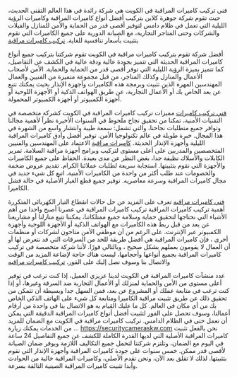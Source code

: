 فني تركيب كاميرات المراقبة في الكويت هي شركة رائدة في هذا العالم التقني الحديث، حيث تقوم شركة جوهرة كلاين بتركيب أفضل أنواع كاميرات المراقبة وكاميرات الرؤية الليلية التي تعمل في ظلام دامس لتوفير أقصى قدر من الحماية والأمن للمنازل والفيلات والشركات وحتى المتاجر التجارية، مع الصيانة الدورية على جميع الكاميرات التي نقوم بتثبيت بأسعار تنافسية للغاية.
<a  rel="dofollow" href="https://securitycameraskw.com">تركيب كاميرات مراقبة</a>

أفضل شركة تقوم بتركيب كاميرات مراقبة في الكويت
تقوم شركتنا بتركيب جميع أنواع كاميرات المراقبة الحديثة التي تتميز بجودة عالية ودقة عالية في الكشف عن التفاصيل، كما تتميز بميزة الرؤية الليلية التي توفر أقصى قدر من الحماية والحماية. الأمن لأصحاب الأعمال والمنازل وكذلك المتاجر، من قبل مجموعة متميزة من الفنيين والعمال المهندسين المهرة الذين تثبيت وبرمجة هذه الكاميرات وأجهزة الإنذار بحيث يمكنك تتبع عن بعد الخاص بك أو الأعمال التجارية، عن طريق الهواتف الذكية أو الأجهزة اللوحية أو أجهزة الكمبيوتر أو أجهزة الكمبيوتر المحمولة.

<a  rel="dofollow" href="https://securitycameraskw.com">فني تركيب كاميرات</a>
مميزات تركيب كاميرات المراقبة في الكويت
كشركة متخصصة في التقنيات الأمنية، تمكنا من تحقيق نجاح ملحوظ في السنوات الأخيرة نظراً لأهمية مجالنا وتوافر جميع متطلبات نجاحنا، والتي تشمل:
سمعة طيبة وانتشار واسع من الشهرة في هذا المجال.
خبرة طويلة في عالم تكنولوجيا الأمن.
توفير أفضل وأدق كاميرات المراقبة الليلية وأجهزة الإنذار الحديثة.
<a  rel="dofollow" href="https://securitycameraskw.com">كاميرات مراقبة</a>
الاعتماد على المهندسين والفنيين المتخصصين والمدربين على أعلى مستوى لتركيب وبرامج أجهزة مراقبة السلامة.
تمرير الكابلات والأسلاك نظيفة جدا، بغض النظر عن مدى بعيدة.
الحفاظ على جميع الكاميرات والأجهزة التي نقوم بتثبيتها.
استجابة سريعة لطلبات عملائنا الكرام.
تقديم عروض ضخمة والخصومات عند طلب أكثر من واحدة من الكاميرات الأمنية.
اتبع كل شيء جديد في مجال كاميرات المراقبة وسرعة معاصريه.
توفير جميع قطع الغيار الأصلية في حالة فشل الكاميرا.

<a  rel="dofollow" href="https://securitycameraskw.com">فني كاميرات مراقبه</a>
تعرف على المزيد عن حل حالات انقطاع التيار الكهربائي المتكررة
أهمية تركيب كاميرات المراقبة
تركيب كاميرات المراقبة في عصرنا أصبح واحدا من أهم الأشياء التي نحتاجها لتحقيق حماية وسلامة جميع ممتلكاتنا، يمكننا تتبع منازلنا أو مشاريعنا عن بعد من قبل ربط هذه الكاميرات مع الهواتف الذكية أو الأجهزة اللوحية وأجهزة الكمبيوتر عبر الإنترنت. على الرغم من أن موظفي الأمن متاحون لشركات أو منظمات أخرى ، فإن كاميرات المراقبة هي أفضل طريقة للحد من السرقات التي قد نتعرض لها أو أن العمال لا يقومون بعملهم بشكل صحيح ، وبالتالي فورًا. لأننا شركة متخصصة في تركيب كاميرات المراقبة بجميع أنواعها وأحجامها، ليست هناك حاجة لإضاعة المزيد من الوقت والاتصال بنا وسوف نصل إليك على الفور.
<a  rel="dofollow" href="https://securitycameraskw.com">تركيب كاميرات مراقبه</a>

عدد منشآت كاميرات المراقبة في الكويت
لدينا عزيزي العميل، إذا كنت ترغب في توفير أعلى مستوى من الأمن والحماية لمنزلك أو الأعمال التجارية ضد السرقة وغيرها، أو إذا كنت ترغب في متابعة عملك أو المشروع عن بعد، فمن السهل جدا وبسيطة أن تتمكن من تحقيق ذلك عن طريق تثبيت مراقبة الكاميرا ومتابعة كل شيء على الهاتف الذكي الخاص بك من أي مكان في العالم. كل ما عليك القيام به هو الاتصال بنا في واحدة من أرقام أعمالنا، وسوف تحصل على الفور لتثبيت أفضل أنواع كاميرات المراقبة الدقيقة التي يمكن أن تعمل حتى في الظلام الدامس.
تركيب كاميرات مراقبة في الكويت مع الضمان
للمزيد من الخدمات يمكنك زيارة ... https://securitycameraskw.com 
نحن بالفعل تثبيت كاميرات المراقبة الأصلية التي لديها القدرة الكاملة للكشف عن جميع التفاصيل 24 ساعة في اليوم مع الضمان، وتلتزم شركتنا لتحمل جميع التكاليف اللازمة ويوفر ضمان الصيانة لأقصى قدر ممكن. خمس سنوات على جودة كاميرات المراقبة وأجهزة الإنذار التي نقوم بتثبيتها. لذلك لا تقلق بعد الآن، ونحن نقدم الأصلي، وكاميرات المراقبة خالية من الحوادث وأبدا تثبيت كاميرات المراقبة الصينية التالفة بسرعة.
